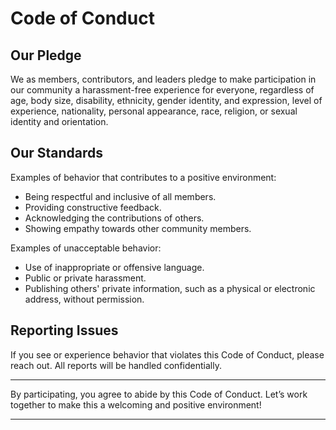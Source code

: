# Code of Conduct

## Our Pledge

We as members, contributors, and leaders pledge to make participation in our community a harassment-free experience for everyone, regardless of age, body size, disability, ethnicity, gender identity, and expression, level of experience, nationality, personal appearance, race, religion, or sexual identity and orientation.

## Our Standards

Examples of behavior that contributes to a positive environment:
- Being respectful and inclusive of all members.
- Providing constructive feedback.
- Acknowledging the contributions of others.
- Showing empathy towards other community members.

Examples of unacceptable behavior:
- Use of inappropriate or offensive language.
- Public or private harassment.
- Publishing others' private information, such as a physical or electronic address, without permission.

## Reporting Issues

If you see or experience behavior that violates this Code of Conduct, please reach out. All reports will be handled confidentially.

---

By participating, you agree to abide by this Code of Conduct. Let’s work together to make this a welcoming and positive environment!

---
